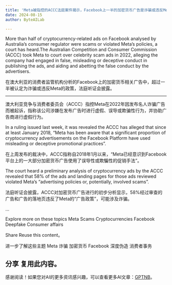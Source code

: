 ```yaml
---
title: 'Meta被指控的ACCC法庭案件揭示，Facebook上一半的加密货币广告是诈骗或违反Meta的政策'
date: 2024-08-15
author: ByteAILab

---
```


More than half of cryptocurrency-related ads on Facebook analysed by Australia’s consumer regulator were scams or violated Meta’s policies, a court has heard.The Australian Competition and Consumer Commission (ACCC) took Meta to court over celebrity scam ads in 2022, alleging the company had engaged in false, misleading or deceptive conduct in publishing the ads, and aiding and abetting the false conduct by the advertisers.

在澳大利亚的消费者监管机构分析的Facebook上的加密货币相关广告中，超过一半被认定为诈骗或违反Meta的政策，法庭听证会披露。

---
澳大利亚竞争与消费者委员会（ACCC）指控Meta在2022年因发布名人诈骗广告而被起诉，指称该公司涉嫌在发布广告时进行虚假、误导或欺骗性行为，并协助广告商进行虚假行为。

In a ruling issued last week, it was revealed the ACCC has alleged that since at least January 2018, “Meta has been aware that a significant proportion of cryptocurrency advertisements on the Facebook Platform have used misleading or deceptive promotional practices”.

在上周发布的裁决中，ACCC指称自2018年1月以来，“Meta已经意识到Facebook平台上的一大部分加密货币广告使用了误导性或欺騙性的促销手法”。

The court heard a preliminary analysis of cryptocurrency ads by the ACCC revealed that 58% of the ads and landing pages for those ads reviewed violated Meta’s “advertising policies or, potentially, involved scams”.

法庭听证会披露，ACCC对加密货币广告进行的初步分析显示，58%经过审查的广告和广告的落地页违反了Meta的“广告政策”，可能涉及诈骗。

...

Explore more on these topics
Meta
Scams
Cryptocurrencies
Facebook
Deepfake
Consumer affairs

Share
Reuse this content。

进一步了解这些主题
Meta
诈骗
加密货币
Facebook
深度伪造
消费者事务

分享
复用此内容。
---
感谢阅读！如果您对AI的更多资讯感兴趣，可以查看更多AI文章：[GPTNB](https://gptnb.com)。